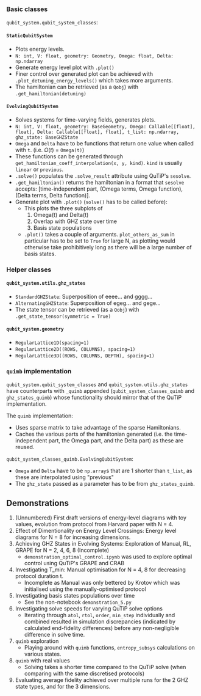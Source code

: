 ### Basic classes

`qubit_system.qubit_system_classes`:
#### `StaticQubitSystem`
- Plots energy levels.
- `N: int, V: float, geometry: Geometry, Omega: float, Delta: np.ndarray`
- Generate energy level plot with `.plot()`
- Finer control over generated plot can be achieved with `.plot_detuning_energy_levels()` which takes more arguments.
- The hamiltonian can be retrieved (as a `Qobj`) with `.get_hamiltonian(detuning)`
   

 #### `EvolvingQubitSystem`
- Solves systems for time-varying fields, generates plots.
- `N: int, V: float, geometry: BaseGeometry, Omega: Callable[[float], float], Delta: Callable[[float], float], t_list: np.ndarray, ghz_state: BaseGHZState`
- `Omega` and `Delta` have to be functions that return one value when called with `t`. (i.e. $\Omega(t)$ = `Omega(t)`)
- These functions can be generated through `get_hamiltonian_coeff_interpolation(x, y, kind)`. `kind` is usually `linear` or `previous`. 
- `.solve()` populates the `.solve_result` attribute using QuTiP's `sesolve`.
- `.get_hamiltonian()` returns the hamiltonian in a format that `sesolve` accepts: [time-independent part, (Omega terms, Omega function), (Delta terms, Delta function)].
- Generate plot with `.plot()` (`solve()` has to be called before): 
  - This plots the three subplots of 
    1. Omega(t) and Delta(t)
    2. Overlap with GHZ state over time
    3. Basis state populations
  - `.plot()` takes a couple of arguments. `plot_others_as_sum` in particular has to be set to `True` for large N, as plotting would otherwise take prohibitively long as there will be a large number of basis states.

    
### Helper classes

#### `qubit_system.utils.ghz_states`
- `StandardGHZState`: Superposition of eeee... and gggg...
- `AlternatingGHZState`: Superposition of egeg... and gege...
- The state tensor can be retrieved (as a `Qobj`) with `.get_state_tensor(symmetric = True)`

#### `qubit_system.geometry`
- `RegularLattice1D(spacing=1)`
- `RegularLattice2D((ROWS, COLUMNS), spacing=1)`
- `RegularLattice3D((ROWS, COLUMNS, DEPTH), spacing=1)`
   
### `quimb` implementation

`qubit_system.qubit_system_classes` and `qubit_system.utils.ghz_states` have counterparts with `_quimb` appended 
(`qubit_system_classes_quimb` and `ghz_states_quimb`) whose functionality should mirror that of the QuTiP implementation.

The `quimb` implementation:
- Uses sparse matrix to take advantage of the sparse Hamiltonians.
- Caches the various parts of the hamiltonian generated (i.e. the time-independent part, the Omega part, and the Delta part) as these are reused.

`qubit_system_classes_quimb.EvolvingQubitSystem`:
- `Omega` and `Delta` have to be `np.array`s that are 1 shorter than `t_list`, as these are interpolated using "previous"
- The `ghz_state` passed as a parameter has to be from `ghz_states_quimb`.
 


## Demonstrations

1. (Unnumbered) First draft versions of energy-level diagrams with toy values, evolution from protocol from Harvard paper with N = 4.
2. Effect of Dimentionality on Energy Level Crossings: Energy level diagrams for N = 8 for increasing dimensions.
3. Achieving GHZ States in Evolving Systems: Exploration of Manual, RL, GRAPE for N = 2, 4, 6, 8 (Incomplete)
   - `demonstration_optimal_control.ipynb` was used to explore optimal control using QuTiP's GRAPE and CRAB 
4. Investigating T_min: Manual optimisation for N = 4, 8 for decreasing protocol duration t.
   - Incomplete as Manual was only bettered by Krotov which was initialised using the manually-optimised protocol
5. Investigating basis states populations over time
   - See the non-notebook `demonstration_5.py`
6. Investigating solve speeds for varying QuTiP solve options
   - Iterating through `atol`, `rtol`, `order`, `min_step` individually and combined resulted in simulation discrepancies (indicated by calculated end-fidelity differences) before any non-negligible difference in solve time.
7. `quimb` exploration
   - Playing around with `quimb` functions, `entropy_subsys` calculations on various states.
8. `quimb` with real values
   - Solving takes a shorter time compared to the QuTiP solve (when comparing with the same discretised protocols)
9. Evaluating average fidelity achieved over multiple runs for the 2 GHZ state types, and for the 3 dimensions.
